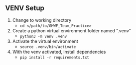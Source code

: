 ## VENV Setup
1. Change to working directory
    - `cd </path/to/GHWF_Team_Practice>`
2. Create a python virtual environment folder named ".venv"
    - `python3 -m venv .venv`
3. Activate the virtual environment 
    - `source .venv/bin/activate`
4. With the venv activated, install dependencies
    - `pip install -r requirements.txt`